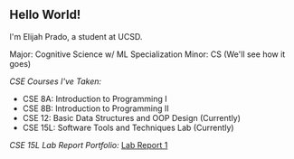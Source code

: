 ## Hello World!

I'm Elijah Prado, a student at UCSD.

Major: Cognitive Science w/ ML Specialization
Minor: CS (We'll see how it goes)
 
_CSE Courses I've Taken:_
* CSE 8A: Introduction to Programming I
* CSE 8B: Introduction to Programming II
* CSE 12: Basic Data Structures and OOP Design (Currently)
* CSE 15L: Software Tools and Techniques Lab (Currently)

_CSE 15L Lab Report Portfolio:_
[Lab Report 1](https://<evprado849>.github.io/<cse15l-lab-reports>/lab-report-1-week-2.html)
